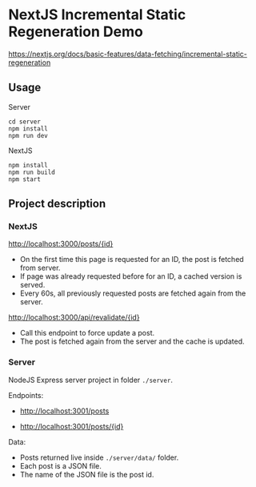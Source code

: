 # NextJS Incremental Static Regeneration Demo

https://nextjs.org/docs/basic-features/data-fetching/incremental-static-regeneration


## Usage

Server

```
cd server
npm install
npm run dev
```

NextJS

```
npm install
npm run build
npm start
```


## Project description


### NextJS

[http://localhost:3000/posts/{id}](http://localhost:3000/posts/{id})

* On the first time this page is requested for an ID, the post is fetched from server.
* If page was already requested before for an ID, a cached version is served.
* Every 60s, all previously requested posts are fetched again from the server.


[http://localhost:3000/api/revalidate/{id}](http://localhost:3000/api/revalidate/{id})

* Call this endpoint to force update a post.
* The post is fetched again from the server and the cache is updated.


### Server

NodeJS Express server project in folder `./server`.

Endpoints:

* [http://localhost:3001/posts](http://localhost:3001/posts)

* [http://localhost:3001/posts/{id}](http://localhost:3001/posts/{id})


Data: 

* Posts returned live inside `./server/data/` folder.
* Each post is a JSON file. 
* The name of the JSON file is the post id.